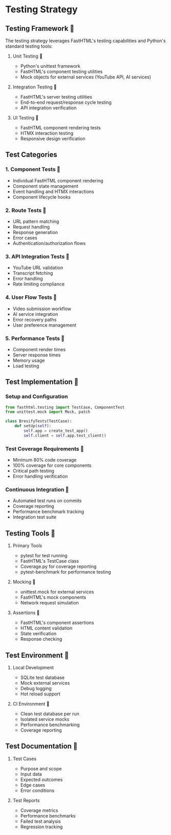 # Testing Strategy

## Testing Framework 🚫

The testing strategy leverages FastHTML's testing capabilities and Python's standard testing tools:

1. Unit Testing 🚫
   - Python's unittest framework
   - FastHTML's component testing utilities
   - Mock objects for external services (YouTube API, AI services)

2. Integration Testing 🚫
   - FastHTML's server testing utilities
   - End-to-end request/response cycle testing
   - API integration verification

3. UI Testing 🚫
   - FastHTML component rendering tests
   - HTMX interaction testing
   - Responsive design verification

## Test Categories

### 1. Component Tests 🚫
- Individual FastHTML component rendering
- Component state management
- Event handling and HTMX interactions
- Component lifecycle hooks

### 2. Route Tests 🚫
- URL pattern matching
- Request handling
- Response generation
- Error cases
- Authentication/authorization flows

### 3. API Integration Tests 🚫
- YouTube URL validation
- Transcript fetching
- Error handling
- Rate limiting compliance

### 4. User Flow Tests 🚫
- Video submission workflow
- AI service integration
- Error recovery paths
- User preference management

### 5. Performance Tests 🚫
- Component render times
- Server response times
- Memory usage
- Load testing

## Test Implementation 🚫

### Setup and Configuration
```python
from fasthtml.testing import TestCase, ComponentTest
from unittest.mock import Mock, patch

class BrevifyTests(TestCase):
    def setUp(self):
        self.app = create_test_app()
        self.client = self.app.test_client()
```

### Test Coverage Requirements 🚫
- Minimum 80% code coverage
- 100% coverage for core components
- Critical path testing
- Error handling verification

### Continuous Integration 🚫
- Automated test runs on commits
- Coverage reporting
- Performance benchmark tracking
- Integration test suite

## Testing Tools 🚫

1. Primary Tools
   - pytest for test running
   - FastHTML's TestCase class
   - Coverage.py for coverage reporting
   - pytest-benchmark for performance testing

2. Mocking 🚫
   - unittest.mock for external services
   - FastHTML's mock components
   - Network request simulation

3. Assertions 🚫
   - FastHTML's component assertions
   - HTML content validation
   - State verification
   - Response checking

## Test Environment 🚫

1. Local Development
   - SQLite test database
   - Mock external services
   - Debug logging
   - Hot reload support

2. CI Environment 🚫
   - Clean test database per run
   - Isolated service mocks
   - Performance benchmarking
   - Coverage reporting

## Test Documentation 🚫

1. Test Cases
   - Purpose and scope
   - Input data
   - Expected outcomes
   - Edge cases
   - Error conditions

2. Test Reports
   - Coverage metrics
   - Performance benchmarks
   - Failed test analysis
   - Regression tracking
